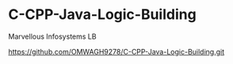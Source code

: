# C-CPP-Java-Logic-Building
Marvellous Infosystems LB

https://github.com/OMWAGH9278/C-CPP-Java-Logic-Building.git
